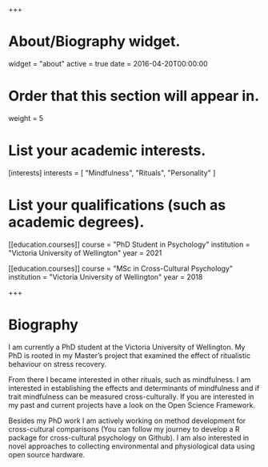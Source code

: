 +++
# About/Biography widget.
widget = "about"
active = true
date = 2016-04-20T00:00:00

# Order that this section will appear in.
weight = 5

# List your academic interests.
[interests]
  interests = [
    "Mindfulness",
    "Rituals",
    "Personality"
  ]

# List your qualifications (such as academic degrees).
[[education.courses]]
  course = "PhD Student in Psychology"
  institution = "Victoria University of Wellington"
  year = 2021

[[education.courses]]
  course = "MSc in Cross-Cultural Psychology"
  institution = "Victoria University of Wellington"
  year = 2018
 
+++

# Biography

I am currently a PhD student at the Victoria University of Wellington. My PhD is rooted in my Master’s project that examined the effect of ritualistic behaviour on stress recovery.

From there I became interested in other rituals, such as mindfulness. I am interested in establishing the effects and determinants of mindfulness and if trait mindfulness can be measured cross-culturally. If you are interested in my past and current projects have a look on the Open Science Framework.

Besides my PhD work I am actively working on method development for cross-cultural comparisons (You can follow my journey to develop a R package for cross-cultural psychology on Github). I am also interested in novel approaches to collecting environmental and physiological data using open source hardware. 
